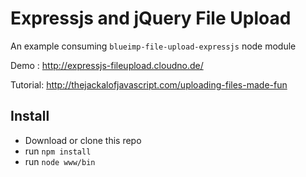 Expressjs and jQuery File Upload 
=================

An example consuming ```blueimp-file-upload-expressjs``` node module

Demo : http://expressjs-fileupload.cloudno.de/

Tutorial: http://thejackalofjavascript.com/uploading-files-made-fun

Install
-------

* Download or clone this repo
* run ```npm install```
* run ```node www/bin```
